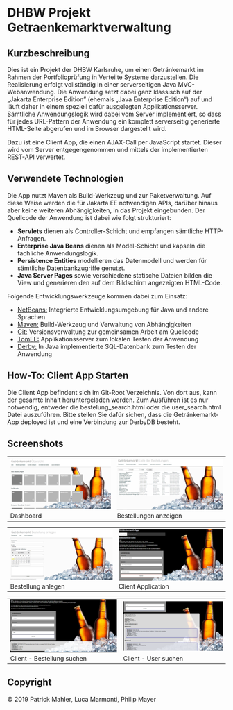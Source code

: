 DHBW Projekt Getraenkemarktverwaltung
=========================

Kurzbeschreibung
----------------

Dies ist ein Projekt der DHBW Karlsruhe, um einen Getränkemarkt im Rahmen der Portfolioprüfung in Verteilte Systeme darzustellen.
Die Realisierung erfolgt vollständig in einer serverseitigen Java MVC-Webanwendung. 
Die Anwendung setzt dabei ganz klassisch auf der „Jakarta Enterprise Edition”
(ehemals „Java Enterprise Edition“) auf und läuft daher in einem speziell dafür
ausgelegten Applikationsserver. Sämtliche Anwendungslogik wird dabei vom Server
implementiert, so dass für jedes URL-Pattern der Anwendung ein komplett serverseitig
generierte HTML-Seite abgerufen und im Browser dargestellt wird.

Dazu ist eine Client App, die einen AJAX-Call per JavaScript startet. Dieser wird vom Server entgegengenommen und mittels der
implementierten REST-API verwertet.

Verwendete Technologien
-----------------------

Die App nutzt Maven als Build-Werkzeug und zur Paketverwaltung. Auf diese Weise
werden die für Jakarta EE notwendigen APIs, darüber hinaus aber keine weiteren
Abhängigkeiten, in das Projekt eingebunden. Der Quellcode der Anwendung ist dabei
wie folgt strukturiert:

 * **Servlets** dienen als Controller-Schicht und empfangen sämtliche HTTP-Anfragen.
 * **Enterprise Java Beans** dienen als Model-Schicht und kapseln die fachliche Anwendungslogik.
 * **Persistence Entities** modellieren das Datenmodell und werden für sämtliche Datenbankzugriffe genutzt.
 * **Java Server Pages** sowie verschiedene statische Dateien bilden die View und generieren den
   auf dem Bildschirm angezeigten HTML-Code.

Folgende Entwicklungswerkzeuge kommen dabei zum Einsatz:

 * [NetBeans:](https://netbeans.apache.org/) Integrierte Entwicklungsumgebung für Java und andere Sprachen
 * [Maven:](https://maven.apache.org/) Build-Werkzeug und Verwaltung von Abhängigkeiten
 * [Git:](https://git-scm.com/") Versionsverwaltung zur gemeinsamen Arbeit am Quellcode
 * [TomEE:](https://tomee.apache.org/) Applikationsserver zum lokalen Testen der Anwendung
 * [Derby:](https://db.apache.org/derby/) In Java implementierte SQL-Datenbank zum Testen der Anwendung
 
How-To: Client App Starten
-----------
Die Client App befindent sich im Git-Root Verzeichnis. Von dort aus, kann der gesamte Inhalt heruntergeladen werden.
Zum Ausführen ist es nur notwendig, entweder die bestelung_search.html oder die user_search.html Datei auszuführen.
Bitte stellen Sie dafür sichen, dass die Getränkemarkt-App deployed ist und eine Verbindung zur DerbyDB besteht.

Screenshots
-----------


<table style="max-width: 100%;">
    <tr>
        <td>
            <a href="Screenshots/dashboard.png">
                <img src="Screenshots/dashboard.png" style="display: block; width: 100%;" />
            </a>
        </td>
        <td>
            <a href="Screenshots/bestellungen_anzeigen.png">
                <img src="Screenshots/bestellungen_anzeigen.png" style="display: block; width: 100%;" />
            </a>
        </td>
    </tr>
    <tr>
        <td>
            Dashboard
        </td>
        <td>
            Bestellungen anzeigen
        </td>
    </tr>
</table>

<table style="max-width: 100%;">
    <tr>
        <td>
            <a href="Screenshots/bestellung_anlegen.png">
                <img src="Screenshots/bestellung_anlegen.png" style="display: block; width: 100%;" />
            </a>
        </td>
        <td>
            <a href="Screenshots/Client.png">
                <img src="Screenshots/Client.png" style="display: block; width: 100%;" />
            </a>
        </td>
    </tr>
    <tr>
        <td>
            Bestellung anlegen
        </td>
        <td>
            Client Application
        </td>
    </tr>
</table>

<table style="max-width: 100%;">
    <tr>
        <td>
            <a href="Screenshots/Client_Bestellung_suchen.png">
                <img src="Screenshots/Client_Bestellung_suchen.png" style="display: block; width: 100%;" />
            </a>
        </td>
        <td>
            <a href="Screenshots/Client_User_suchen.png">
                <img src="Screenshots/Client_User_suchen.png" style="display: block; width: 100%;" />
            </a>
        </td>
    </tr>
    <tr>
        <td>
            Client - Bestellung suchen
        </td>
        <td>
            Client - User suchen
        </td>
    </tr>
</table>




Copyright
---------
© 2019 Patrick Mahler, Luca Marmonti, Philip Mayer<br/>
